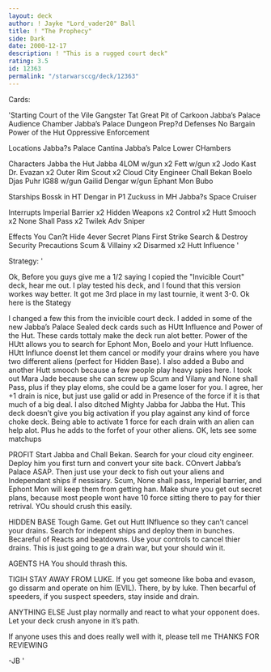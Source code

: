 ```yaml
---
layout: deck
author: ! Jayke "Lord_vader20" Ball
title: ! "The Prophecy"
side: Dark
date: 2000-12-17
description: ! "This is a rugged court deck"
rating: 3.5
id: 12363
permalink: "/starwarsccg/deck/12363"
---
```

Cards: 

'Starting
Court of the Vile Gangster
Tat Great Pit of Carkoon
Jabba’s Palace Audience Chamber
Jabba’s Palace Dungeon
Prep?d Defenses
No Bargain
Power of the Hut
Oppressive Enforcement

Locations
Jabba?s Palace
Cantina
Jabba’s Palce Lower CHambers

Characters
Jabba the Hut
Jabba
4LOM w/gun x2
Fett w/gun x2
Jodo Kast
Dr. Evazan x2
Outer Rim Scout x2
Cloud City Engineer
Chall Bekan
Boelo
Djas Puhr
IG88 w/gun
Gailid
Dengar w/gun
Ephant Mon
Bubo

Starships
Bossk in HT
Dengar in P1
Zuckuss in MH
Jabba?s Space Cruiser

Interrupts
Imperial Barrier x2
Hidden Weapons x2
Control x2
Hutt Smooch x2
None Shall Pass x2
Twilek Adv
Sniper

Effects
You Can?t Hide 4ever
Secret Plans
First Strike
Search & Destroy
Security Precautions
Scum & Villainy x2
Disarmed x2
Hutt Influence '

Strategy: '

Ok, Before you guys give me a 1/2 saying I copied the "Invicible Court" deck, hear me out. I play tested his deck, and I found that this version workes way better. It got me 3rd place in my last tournie, it went 3-0. Ok here is the Stategy

I changed a few this from the invicible court deck. I added in some of the new Jabba’s Palace Sealed deck cards such as HUtt Influence and Power of the Hut. These cards tottaly make the deck run alot better. Power of the HUtt allows you to search for Ephont Mon, Boelo and your Hutt Influence. HUtt Influnce doenst let them cancel or modify your drains where you have two different aliens (perfect for Hidden Base). I also added a Bubo and another Hutt smooch because a few people play heavy spies here. I took out Mara Jade because she can screw up Scum and Vilany and None shall Pass, plus if they play eloms, she could be a game loser for you. I agree, her +1 drain is nice, but just use galid or add in Presence of the force if it is that much of a big deal. I also ditched Mighty Jabba for Jabba the Hut. This deck doesn’t give you big activation if you play against any kind of force choke deck. Being able to activate 1 force for each drain with an alien can help alot. Plus he adds to the forfet of your other aliens. OK, lets see some matchups

PROFIT Start Jabba and Chall Bekan. Search for your cloud city engineer. Deploy him you first turn and convert your site back. COnvert Jabba’s Palace ASAP. Then just use your deck to fish out your aliens and Independant ships if nessisary. Scum, None shall pass, Imperial barrier, and Ephont Mon will keep them from getting han. Make shure you get out secret plans, because most people wont have 10 force sitting there to pay for thier retrival. YOu should crush this easily.

HIDDEN BASE Tough Game. Get out Hutt INfluence so they can’t cancel your drains. Search for indepent ships and deploy them in bunches. Becareful of Reacts and beatdowns. Use your controls to cancel thier drains. This is just going to ge a drain war, but your should win it.

AGENTS HA You should thrash this.

TIGIH STAY AWAY FROM LUKE.  If you get someone like boba and evason, go dissarm and operate on him (EVIL). There, by by luke. Then becarful of speeders, if you suspect speeders, stay inside and drain.

ANYTHING ELSE Just play normally and react to what your opponent does. Let your deck crush anyone in it’s path.

If anyone uses this and does really well with it, please tell me THANKS FOR REVIEWING

-JB '
